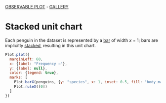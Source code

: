 <div style="color: grey; font: 13px/25.5px var(--sans-serif); text-transform: uppercase;"><h1 style="display: none;">Plot: Stacked unit chart</h1><a href="/plot">Observable Plot</a> › <a href="/@observablehq/plot-gallery">Gallery</a></div>

# Stacked unit chart

Each penguin in the dataset is represented by a [bar](https://observablehq.com/plot/marks/bar) of width *x* = 1; bars are implicitly [stacked](https://observablehq.com/plot/transforms/stack), resulting in this unit chart.

```js echo
Plot.plot({
  marginLeft: 60,
  x: {label: "Frequency →"},
  y: {label: null},
  color: {legend: true},
  marks: [
    Plot.barX(penguins, {y: "species", x: 1, inset: 0.5, fill: "body_mass_g", sort: "body_mass_g"}),
    Plot.ruleX([0])
  ]
})
```
